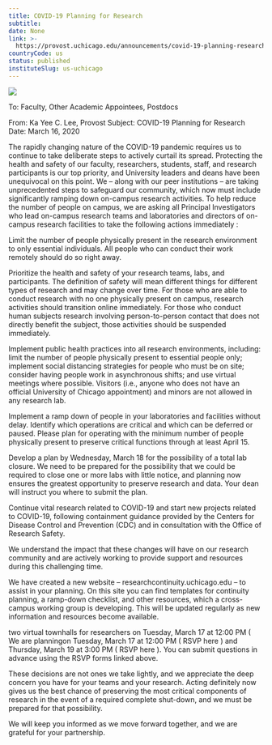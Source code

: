 ```yaml
---
title: COVID-19 Planning for Research
subtitle: 
date: None
link: >-
  https://provost.uchicago.edu/announcements/covid-19-planning-research
countryCode: us
status: published
instituteSlug: us-uchicago
---
```

![](https://provost.uchicago.edu/sites/default/files/favicon_0.ico)

To: Faculty, Other Academic Appointees, Postdocs

From: Ka Yee C. Lee, Provost Subject: COVID-19 Planning for Research Date: March 16, 2020

The rapidly changing nature of the COVID-19 pandemic requires us to continue to take deliberate steps to actively curtail its spread. Protecting the health and safety of our faculty, researchers, students, staff, and research participants is our top priority, and University leaders and deans have been unequivocal on this point. We – along with our peer institutions – are taking unprecedented steps to safeguard our community, which now must include significantly ramping down on-campus research activities. To help reduce the number of people on campus, we are asking all Principal Investigators who lead on-campus research teams and laboratories and directors of on-campus research facilities to take the following actions immediately :

Limit the number of people physically present in the research environment to only essential individuals. All people who can conduct their work remotely should do so right away.

Prioritize the health and safety of your research teams, labs, and participants. The definition of safety will mean different things for different types of research and may change over time. For those who are able to conduct research with no one physically present on campus, research activities should transition online immediately. For those who conduct human subjects research involving person-to-person contact that does not directly benefit the subject, those activities should be suspended immediately.

Implement public health practices into all research environments, including: limit the number of people physically present to essential people only; implement social distancing strategies for people who must be on site; consider having people work in asynchronous shifts; and use virtual meetings where possible. Visitors (i.e., anyone who does not have an official University of Chicago appointment) and minors are not allowed in any research lab.

Implement a ramp down of people in your laboratories and facilities without delay. Identify which operations are critical and which can be deferred or paused. Please plan for operating with the minimum number of people physically present to preserve critical functions through at least April 15.

Develop a plan by Wednesday, March 18 for the possibility of a total lab closure. We need to be prepared for the possibility that we could be required to close one or more labs with little notice, and planning now ensures the greatest opportunity to preserve research and data. Your dean will instruct you where to submit the plan.

Continue vital research related to COVID-19 and start new projects related to COVID-19, following containment guidance provided by the Centers for Disease Control and Prevention (CDC) and in consultation with the Office of Research Safety.

We understand the impact that these changes will have on our research community and are actively working to provide support and resources during this challenging time.

We have created a new website – researchcontinuity.uchicago.edu – to assist in your planning. On this site you can find templates for continuity planning, a ramp-down checklist, and other resources, which a cross-campus working group is developing. This will be updated regularly as new information and resources become available.

two virtual townhalls for researchers on Tuesday, March 17 at 12:00 PM ( We are planningon Tuesday, March 17 at 12:00 PM ( RSVP here ) and Thursday, March 19 at 3:00 PM ( RSVP here ). You can submit questions in advance using the RSVP forms linked above.

These decisions are not ones we take lightly, and we appreciate the deep concern you have for your teams and your research. Acting definitely now gives us the best chance of preserving the most critical components of research in the event of a required complete shut-down, and we must be prepared for that possibility.

We will keep you informed as we move forward together, and we are grateful for your partnership.